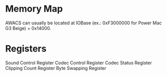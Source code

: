 # Memory Map

AWACS can usually be located at IOBase (ex.: 0xF3000000 for Power Mac G3 Beige) + 0x14000.

# Registers

Sound Control Register
Codec Control Register
Codec Status Register
Clipping Count Register
Byte Swapping Register
